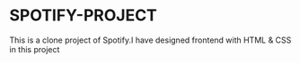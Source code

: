 # SPOTIFY-PROJECT
This is a clone project of Spotify.I have designed frontend with HTML & CSS in this project
